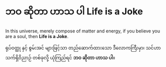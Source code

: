 # ဘဝ ဆိုတာ ဟာသ ပါ Life is a Joke

In this universe, merely compose of matter and energy, if you believe you are a soul, then **Life is a Joke**. 

ရုပ်ဝတ္ထု နှင့် စွမ်းအင် များဖြင့်သာ တည်ဆောက်ထားသော ဒီလောကကြီးမှာ၊ သင်ဟာ သက်ရှိဝိညာဉ် တစ်ခုလို့ ယုံကြည်ရင် **ဘဝ ဆိုတာ ဟာသ ပါ**။

